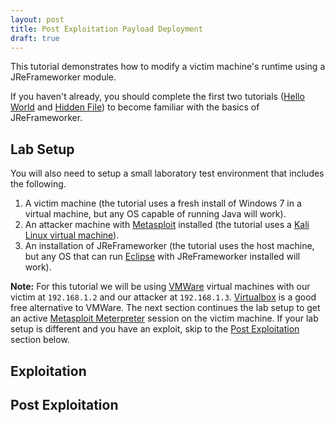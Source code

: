 ```yaml
---
layout: post
title: Post Exploitation Payload Deployment
draft: true
---
```


This tutorial demonstrates how to modify a victim machine's runtime using a JReFrameworker module.

If you haven't already, you should complete the first two tutorials ([Hello World](./hello-world) and [Hidden File](./hidden-file)) to become familiar with the basics of JReFrameworker.

<a name="Setup" />

## Lab Setup

You will also need to setup a small laboratory test environment that includes the following.

1. A victim machine (the tutorial uses a fresh install of Windows 7 in a virtual machine, but any OS capable of running Java will work).
2. An attacker machine with [Metasploit](https://www.metasploit.com/) installed (the tutorial uses a [Kali Linux virtual machine](https://www.offensive-security.com/kali-linux-vmware-virtualbox-image-download/)).
3. An installation of JReFrameworker (the tutorial uses the host machine, but any OS that can run [Eclipse](https://eclipse.org/) with JReFrameworker installed will work).

**Note:** For this tutorial we will be using [VMWare](https://www.vmware.com) virtual machines with our victim at `192.168.1.2` and our attacker at `192.168.1.3`. [Virtualbox](https://www.virtualbox.org) is a good free alternative to VMWare. The next section continues the lab setup to get an active [Metasploit Meterpreter](https://www.offensive-security.com/metasploit-unleashed/about-meterpreter/) session on the victim machine. If your lab setup is different and you have an exploit, skip to the [Post Exploitation](#PostExploitation) section below.

<a name="Exploitation" />

## Exploitation

<a name="PostExploitation" />

## Post Exploitation